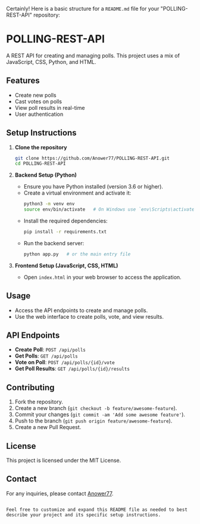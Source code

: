 Certainly! Here is a basic structure for a `README.md` file for your "POLLING-REST-API" repository:

# POLLING-REST-API

A REST API for creating and managing polls. This project uses a mix of JavaScript, CSS, Python, and HTML.

## Features

- Create new polls
- Cast votes on polls
- View poll results in real-time
- User authentication

## Setup Instructions

1. **Clone the repository**
   ```bash
   git clone https://github.com/Anower77/POLLING-REST-API.git
   cd POLLING-REST-API
   ```

2. **Backend Setup (Python)**
   - Ensure you have Python installed (version 3.6 or higher).
   - Create a virtual environment and activate it:
     ```bash
     python3 -m venv env
     source env/bin/activate   # On Windows use `env\Scripts\activate`
     ```
   - Install the required dependencies:
     ```bash
     pip install -r requirements.txt
     ```
   - Run the backend server:
     ```bash
     python app.py   # or the main entry file
     ```

3. **Frontend Setup (JavaScript, CSS, HTML)**
   - Open `index.html` in your web browser to access the application.

## Usage

- Access the API endpoints to create and manage polls.
- Use the web interface to create polls, vote, and view results.

## API Endpoints

- **Create Poll**: `POST /api/polls`
- **Get Polls**: `GET /api/polls`
- **Vote on Poll**: `POST /api/polls/{id}/vote`
- **Get Poll Results**: `GET /api/polls/{id}/results`

## Contributing

1. Fork the repository.
2. Create a new branch (`git checkout -b feature/awesome-feature`).
3. Commit your changes (`git commit -am 'Add some awesome feature'`).
4. Push to the branch (`git push origin feature/awesome-feature`).
5. Create a new Pull Request.

## License

This project is licensed under the MIT License.

## Contact

For any inquiries, please contact [Anower77](https://github.com/Anower77).
```

Feel free to customize and expand this README file as needed to best describe your project and its specific setup instructions.
